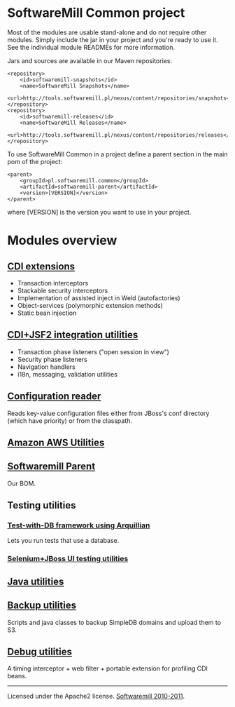 # SoftwareMill Common project

Most of the modules are usable stand-alone and do not require other modules. Simply include the jar in your
project and you're ready to use it. See the individual module READMEs for more information.

Jars and sources are available in our Maven repositories:

    <repository>
        <id>softwaremill-snapshots</id>
        <name>SoftwareMill Snapshots</name>
        <url>http://tools.softwaremill.pl/nexus/content/repositories/snapshots</url>
    </repository>
    <repository>
        <id>softwaremill-releases</id>
        <name>SoftwareMill Releases</name>
        <url>http://tools.softwaremill.pl/nexus/content/repositories/releases</url>
    </repository>

To use SoftwareMill Common in a project define a parent section in the main pom of the project:

    <parent>
        <groupId>pl.softwaremill.common</groupId>
        <artifactId>softwaremill-parent</artifactId>
        <version>[VERSION]</version>
    </parent>

where [VERSION] is the version you want to use in your project.

# Modules overview

## [CDI extensions](/softwaremill/softwaremill-common/tree/master/softwaremill-cdi/)

* Transaction interceptors
* Stackable security interceptors
* Implementation of assisted inject in Weld (autofactories)
* Object-services (polymorphic extension methods)
* Static bean injection

## [CDI+JSF2 integration utilities](/softwaremill/softwaremill-common/tree/master/softwaremill-faces/)

* Transaction phase listeners ("open session in view")
* Security phase listeners
* Navigation handlers
* i18n, messaging, validation utilities

## [Configuration reader](/softwaremill/softwaremill-common/tree/master/softwaremill-conf/)

Reads key-value configuration files either from JBoss's conf directory (which have priority) or from the classpath. 

## [Amazon AWS Utilities](/softwaremill/softwaremill-common/tree/master/softwaremill-sqs/)

## [Softwaremill Parent](/softwaremill/softwaremill-common/tree/master/softwaremill-parent/)

Our BOM.

## Testing utilities

### [Test-with-DB framework using Arquillian](/softwaremill/softwaremill-common/tree/master/softwaremill-test/softwaremill-test-db)

Lets you run tests that use a database.

### [Selenium+JBoss UI testing utilities](/softwaremill/softwaremill-common/tree/master/softwaremill-test/softwaremill-test-ui-web/)

## [Java utilities](/softwaremill/softwaremill-common/tree/master/softwaremill-util/)

## [Backup utilities](/softwaremill/softwaremill-common/tree/master/softwaremill-backup/)

Scripts and java classes to backup SimpleDB domains and upload them to S3.

## [Debug utilities](/softwaremill/softwaremill-common/tree/master/softwaremill-debug/)

A timing interceptor + web filter + portable extension for profiling CDI beans.

---

Licensed under the Apache2 license. [Softwaremill 2010-2011](http://softwaremill.eu/).
